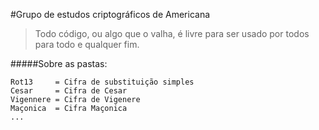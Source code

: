 #Grupo de estudos criptográficos de Americana


>Todo código, ou algo que o valha, é livre para ser usado por todos para todo e qualquer fim.

#####Sobre as pastas:
```
Rot13     = Cifra de substituição simples
Cesar     = Cifra de Cesar
Vigennere = Cifra de Vigenere
Maçonica  = Cifra Maçonica
...
```
